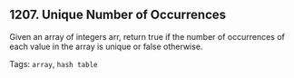 ## 1207. Unique Number of Occurrences

Given an array of integers arr, return true if the number of occurrences of each value in the array is unique or false otherwise.

Tags: `array`, `hash table`